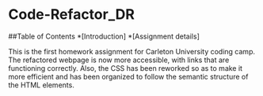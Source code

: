 # Code-Refactor_DR

##Table of Contents
 *[Introduction]
 *[Assignment details]
 

This is the first homework assignment for Carleton University coding camp. The refactored webpage is now more accessible, with links  that are functioning correctly. Also, the CSS has been reworked so as to make it more efficient and has been organized to follow the semantic structure of the HTML elements.
